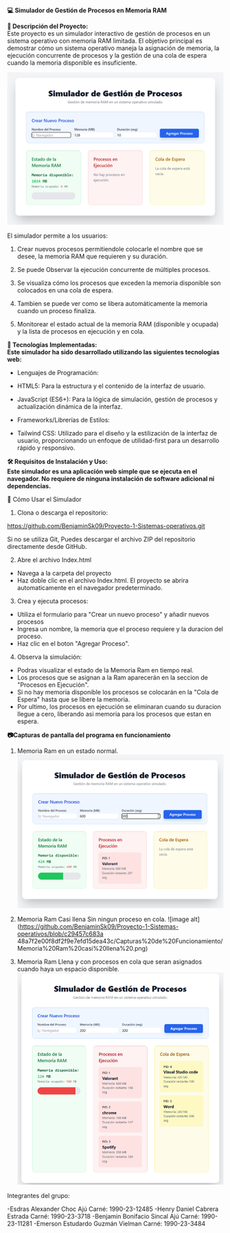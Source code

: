 __💻 Simulador de Gestión de Procesos en Memoria RAM__

__📝 Descripción del Proyecto:__    
Este proyecto es un simulador interactivo de gestión de procesos en un sistema operativo con memoria RAM limitada. El objetivo principal es demostrar cómo un sistema operativo maneja la asignación de memoria, la ejecución concurrente de procesos y la gestión de una cola de espera cuando la memoria disponible es insuficiente.

![image alt](https://github.com/BenjaminSk09/Proyecto-1-Sistemas-operativos/blob/d5c4f4c3342de24958576f052ffb341b924292ef/Capturas%20de%20Funcionamiento/Imagen%20principal%20.png)

El simulador permite a los usuarios:  

1) Crear nuevos procesos permitiendole colocarle el nombre que se desee, la memoria RAM que requieren y su duración.

2) Se puede Observar la ejecución concurrente de múltiples procesos.

3) Se visualiza cómo los procesos que exceden la memoria disponible son colocados en una cola de espera.

4) Tambien se puede ver como se libera automáticamente la memoria cuando un proceso finaliza.

5) Monitorear el estado actual de la memoria RAM (disponible y ocupada) y la lista de procesos en ejecución y en cola.

__🚀 Tecnologías Implementadas:  
Este simulador ha sido desarrollado utilizando las siguientes tecnologías web:__

- Lenguajes de Programación:

- HTML5: Para la estructura y el contenido de la interfaz de usuario.

- JavaScript (ES6+): Para la lógica de simulación, gestión de procesos y actualización dinámica de la interfaz.

- Frameworks/Librerías de Estilos:

- Tailwind CSS: Utilizado para el diseño y la estilización de la interfaz de usuario, proporcionando un enfoque de utilidad-first para un desarrollo rápido y responsivo.

__🛠️ Requisitos de Instalación y Uso:  
Este simulador es una aplicación web simple que se ejecuta en el navegador. No requiere de ninguna instalación de software adicional ni dependencias.__ 

🚀 Cómo Usar el Simulador
1. Clona o descarga el repositorio:

https://github.com/BenjaminSk09/Proyecto-1-Sistemas-operativos.git

Si no se utiliza Git, Puedes descargar el archivo ZIP del repositorio directamente desde GitHub.

2. Abre el archivo Index.html
 - Navega a la carpeta del proyecto 
 - Haz doble clic en el archivo Index.html. El proyecto se abrira automaticamente en el navegador predeterminado.

3. Crea y ejecuta procesos: 
 - Utiliza el formulario para "Crear un nuevo proceso" y añadir nuevos procesos
 - Ingresa un nombre, la memoria que el proceso requiere y la duracion del proceso.
 - Haz clic en el boton "Agregar Proceso".

4. Observa la simulación:
 - Podras visualizar el estado de la Memoria Ram en tiempo real.
 - Los procesos que se asignan a la Ram aparecerán en la seccion de "Procesos en Ejecución".
 - Si no hay memoria disponible los procesos se colocarán en la "Cola de Espera" hasta que se libere la memoria.
 - Por ultimo, los procesos en ejecución se eliminaran cuando su duracion llegue a cero, liberando asi memoria para los procesos que estan en espera.

__📷Capturas de pantalla del programa en funcionamiento__

1) Memoria Ram en un estado normal.
![image alt](https://github.com/BenjaminSk09/Proyecto-1-Sistemas-operativos/blob/c29457c683a48a7f2e00f8df2f9e7efd15dea43c/Capturas%20de%20Funcionamiento/Memoria%20Ram%20normal.png) 

2) Memoria Ram Casi llena Sin ningun proceso en cola.
![image alt](https://github.com/BenjaminSk09/Proyecto-1-Sistemas-operativos/blob/c29457c683a 48a7f2e00f8df2f9e7efd15dea43c/Capturas%20de%20Funcionamiento/Memoria%20Ram%20casi%20llena%20.png)

3) Memoria Ram Llena y con procesos en cola que seran asignados cuando haya un espacio disponible.
![image alt](https://github.com/BenjaminSk09/Proyecto-1-Sistemas-operativos/blob/c29457c683a48a7f2e00f8df2f9e7efd15dea43c/Capturas%20de%20Funcionamiento/Memoria%20Ram%20llena%20y%20procesos%20en%20cola.png)


Integrantes del grupo: 

-Esdras Alexander Choc Ajú         Carné: 1990-23-12485
-Henry Daniel Cabrera Estrada      Carné: 1990-23-3718
-Benjamin Bonifacio Sincal Ajú     Carné: 1990-23-11281
-Emerson Estudardo Guzmán Vielman  Carné: 1990-23-3484
